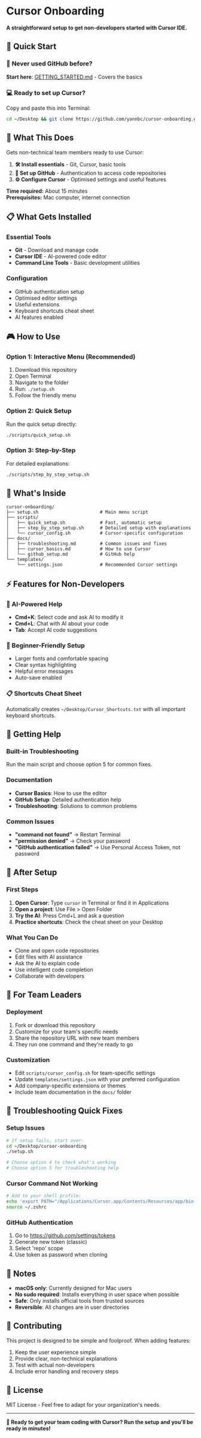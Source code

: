 # Cursor Onboarding

**A straightforward setup to get non-developers started with Cursor IDE.**

## 🚀 Quick Start

### 👋 **Never used GitHub before?**
**Start here**: [GETTING_STARTED.md](GETTING_STARTED.md) - Covers the basics

### 💻 **Ready to set up Cursor?**
Copy and paste this into Terminal:

```bash
cd ~/Desktop && git clone https://github.com/yannbc/cursor-onboarding.git && cd cursor-onboarding && ./setup.sh
```

## 🎯 What This Does

Gets non-technical team members ready to use Cursor:

1. **🛠️ Install essentials** - Git, Cursor, basic tools
2. **🔐 Set up GitHub** - Authentication to access code repositories  
3. **⚙️ Configure Cursor** - Optimised settings and useful features

**Time required:** About 15 minutes  
**Prerequisites:** Mac computer, internet connection

## 📋 What Gets Installed

### Essential Tools
- **Git** - Download and manage code
- **Cursor IDE** - AI-powered code editor
- **Command Line Tools** - Basic development utilities

### Configuration
- GitHub authentication setup
- Optimised editor settings
- Useful extensions
- Keyboard shortcuts cheat sheet
- AI features enabled

## 🎮 How to Use

### Option 1: Interactive Menu (Recommended)
1. Download this repository
2. Open Terminal
3. Navigate to the folder
4. Run: `./setup.sh`
5. Follow the friendly menu

### Option 2: Quick Setup
Run the quick setup directly:
```bash
./scripts/quick_setup.sh
```

### Option 3: Step-by-Step
For detailed explanations:
```bash
./scripts/step_by_step_setup.sh
```

## 📁 What's Inside

```
cursor-onboarding/
├── setup.sh                       # Main menu script
├── scripts/
│   ├── quick_setup.sh             # Fast, automatic setup
│   ├── step_by_step_setup.sh      # Detailed setup with explanations
│   └── cursor_config.sh           # Cursor-specific configuration
├── docs/
│   ├── troubleshooting.md         # Common issues and fixes
│   ├── cursor_basics.md           # How to use Cursor
│   └── github_setup.md            # GitHub help
└── templates/
    └── settings.json              # Recommended Cursor settings
```

## ⚡ Features for Non-Developers

### 🤖 AI-Powered Help
- **Cmd+K**: Select code and ask AI to modify it
- **Cmd+L**: Chat with AI about your code
- **Tab**: Accept AI code suggestions

### 🎨 Beginner-Friendly Setup
- Larger fonts and comfortable spacing
- Clear syntax highlighting
- Helpful error messages
- Auto-save enabled

### 📋 Shortcuts Cheat Sheet
Automatically creates `~/Desktop/Cursor_Shortcuts.txt` with all important keyboard shortcuts.

## 🛟 Getting Help

### Built-in Troubleshooting
Run the main script and choose option 5 for common fixes.

### Documentation
- **Cursor Basics**: How to use the editor
- **GitHub Setup**: Detailed authentication help
- **Troubleshooting**: Solutions to common problems

### Common Issues
- **"command not found"** → Restart Terminal
- **"permission denied"** → Check your password
- **"GitHub authentication failed"** → Use Personal Access Token, not password

## 🎯 After Setup

### First Steps
1. **Open Cursor**: Type `cursor` in Terminal or find it in Applications
2. **Open a project**: Use File > Open Folder
3. **Try the AI**: Press Cmd+L and ask a question
4. **Practice shortcuts**: Check the cheat sheet on your Desktop

### What You Can Do
- Clone and open code repositories
- Edit files with AI assistance
- Ask the AI to explain code
- Use intelligent code completion
- Collaborate with developers

## 🔧 For Team Leaders

### Deployment
1. Fork or download this repository
2. Customize for your team's specific needs
3. Share the repository URL with new team members
4. They run one command and they're ready to go

### Customization
- Edit `scripts/cursor_config.sh` for team-specific settings
- Update `templates/settings.json` with your preferred configuration
- Add company-specific extensions or themes
- Include team documentation in the `docs/` folder

## 🚨 Troubleshooting Quick Fixes

### Setup Issues
```bash
# If setup fails, start over:
cd ~/Desktop/cursor-onboarding
./setup.sh

# Choose option 4 to check what's working
# Choose option 5 for troubleshooting help
```

### Cursor Command Not Working
```bash
# Add to your shell profile:
echo 'export PATH="/Applications/Cursor.app/Contents/Resources/app/bin:$PATH"' >> ~/.zshrc
source ~/.zshrc
```

### GitHub Authentication
1. Go to https://github.com/settings/tokens
2. Generate new token (classic)
3. Select 'repo' scope
4. Use token as password when cloning

## 📝 Notes

- **macOS only**: Currently designed for Mac users
- **No sudo required**: Installs everything in user space when possible
- **Safe**: Only installs official tools from trusted sources
- **Reversible**: All changes are in user directories

## 🤝 Contributing

This project is designed to be simple and foolproof. When adding features:

1. Keep the user experience simple
2. Provide clear, non-technical explanations
3. Test with actual non-developers
4. Include error handling and recovery steps

## 📄 License

MIT License - Feel free to adapt for your organization's needs.

---

**🎉 Ready to get your team coding with Cursor? Run the setup and you'll be ready in minutes!**